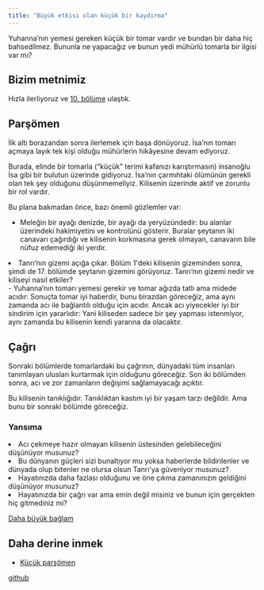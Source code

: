```yaml
---
title: "Büyük etkisi olan küçük bir kaydırma"
---
```



Yuhanna’nın yemesi gereken küçük bir tomar vardır ve bundan bir daha hiç bahsedilmez. Bununla ne yapacağız ve bunun yedi mühürlü tomarla bir ilgisi var mı?


## Bizim metnimiz

<a name="e93e"></a>
Hızla ilerliyoruz ve [10. bölüme](https://www.bibleserver.com/TR/Vahiy10) ulaştık.


## Parşömen

<a name="e6ab"></a>
İlk altı borazandan sonra ilerlemek için başa dönüyoruz. İsa’nın tomarı açmaya layık tek kişi olduğu mühürlerin hikâyesine devam ediyoruz.

Burada, elinde bir tomarla (“küçük” terimi kafanızı karıştırmasın) insanoğlu İsa gibi bir bulutun üzerinde gidiyoruz. İsa’nın çarmıhtaki ölümünün gerekli olan tek şey olduğunu düşünmemeliyiz. Kilisenin üzerinde aktif ve zorunlu bir rol vardır.

Bu plana bakmadan önce, bazı önemli gözlemler var:

- Meleğin bir ayağı denizde, bir ayağı da yeryüzündedir: bu alanlar üzerindeki hakimiyetini ve kontrolünü gösterir. Buralar şeytanın iki canavarı çağırdığı ve kilisenin korkmasına gerek olmayan, canavarın bile nüfuz edemediği iki yerdir.
<li id="8ef5">Tanrı’nın gizemi açığa çıkar. Bölüm 1'deki kilisenin gizeminden sonra, şimdi de 17. bölümde şeytanın gizemini görüyoruz. Tanrı’nın gizemi nedir ve kiliseyi nasıl etkiler?</li>- Yuhanna’nın tomarı yemesi gerekir ve tomar ağızda tatlı ama midede acıdır: Sonuçta tomar iyi haberdir, bunu birazdan göreceğiz, ama aynı zamanda acı ile bağlantılı olduğu için acıdır. Ancak acı yiyecekler iyi bir sindirim için yararlıdır: Yani kiliseden sadece bir şey yapması istenmiyor, aynı zamanda bu kilisenin kendi yararına da olacaktır.



## Çağrı

<a name="7168"></a>
Sonraki bölümlerde tomarlardaki bu çağrının, dünyadaki tüm insanları tanımlayan ulusları kurtarmak için olduğunu göreceğiz. Son iki bölümden sonra, acı ve zor zamanların değişimi sağlamayacağı açıktır.

Bu kilisenin tanıklığıdır. Tanıklıktan kastım iyi bir yaşam tarzı değildir. Ama bunu bir sonraki bölümde göreceğiz.


### Yansıma

<a name="4b6d"></a>
<li id="23f8">Acı çekmeye hazır olmayan kilisenin üstesinden gelebileceğini düşünüyor musunuz?</li><li id="c316">Bu dünyanın güçleri sizi bunaltıyor mu yoksa haberlerde bildirilenler ve dünyada olup bitenler ne olursa olsun Tanrı’ya güveniyor musunuz?</li><li id="9ace">Hayatınızda daha fazlası olduğunu ve öne çıkma zamanınızın geldiğini düşünüyor musunuz?</li><li id="fe51">Hayatınızda bir çağrı var ama emin değil misiniz ve bunun için gerçekten hiç gitmediniz mi?</li>



[Daha büyük bağlam](../../../gen/index/appl/the-book-of-revelation/index.html)


## Daha derine inmek

<a name="9655"></a>
- [Küçük parşömen](../../../content/scroll/expl/the-little-scroll/index.html)







[github](https://github.com/revelation-today/revelation-today/blob/main/exampleSite/content/docs/content/scroll/appl/a-little-scroll-with-big-impact.tr.md)

